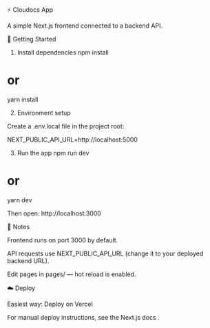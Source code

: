 ⚡ Cloudocs App

A simple Next.js frontend connected to a backend API.

🚀 Getting Started
1. Install dependencies
npm install
# or
yarn install

2. Environment setup

Create a .env.local file in the project root:

NEXT_PUBLIC_API_URL=http://localhost:5000

3. Run the app
npm run dev
# or
yarn dev


Then open: http://localhost:3000

🧩 Notes

Frontend runs on port 3000 by default.

API requests use NEXT_PUBLIC_API_URL (change it to your deployed backend URL).

Edit pages in pages/ — hot reload is enabled.

☁️ Deploy

Easiest way: Deploy on Vercel

For manual deploy instructions, see the Next.js docs
.
